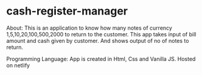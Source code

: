 # cash-register-manager
About:
This is an application to know how many notes of currency 1,5,10,20,100,500,2000 to return to the customer. This app takes input of bill amount and cash given by customer. And shows output of no of notes to return.

Programming Language:
App is created in Html, Css and Vanilla JS. Hosted on netlify
